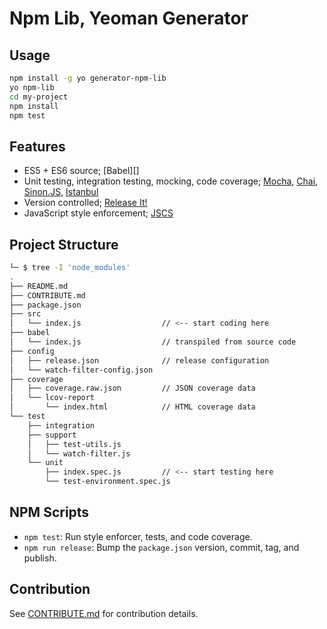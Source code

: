 
# Npm Lib, Yeoman Generator

## Usage

```bash
npm install -g yo generator-npm-lib
yo npm-lib
cd my-project
npm install
npm test
```

## Features

- ES5 + ES6 source; [Babel][]
- Unit testing, integration testing, mocking, code coverage; [Mocha][], [Chai][], [Sinon.JS][], [Istanbul][]
- Version controlled; [Release It!][]
- JavaScript style enforcement; [JSCS][]

[Chai]: http://chaijs.com/
[Istanbul]: https://github.com/gotwarlost/istanbul
[JSCS]: https://github.com/jscs-dev/node-jscs
[Mocha]: https://mochajs.org/
[Release It!]: https://github.com/webpro/release-it
[Sinon.JS]: http://sinonjs.org/

## Project Structure

```bash
└─ $ tree -I 'node_modules'
.
├── README.md
├── CONTRIBUTE.md
├── package.json
├── src
│   └── index.js                  // <-- start coding here
├── babel
│   └── index.js                  // transpiled from source code
├── config
│   ├── release.json              // release configuration
│   └── watch-filter-config.json
├── coverage
│   ├── coverage.raw.json         // JSON coverage data
│   └── lcov-report
│       └── index.html            // HTML coverage data
└── test
    ├── integration
    ├── support
    │   ├── test-utils.js
    │   └── watch-filter.js
    └── unit
        ├── index.spec.js         // <-- start testing here
        └── test-environment.spec.js
```

## NPM Scripts

- `npm test`: Run style enforcer, tests, and code coverage.
- `npm run release`: Bump the `package.json` version, commit, tag, and publish.

## Contribution

See [CONTRIBUTE.md](CONTRIBUTE.md) for contribution details.
